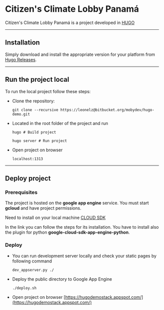 Citizen's Climate Lobby Panamá
==========

Citizen's Climate Lobby Panamá is a project developed in [HUGO](https://gohugo.io)
- - -
## Installation

Simply download and install the appropriate version for your platform from [Hugo Releases](https://github.com/spf13/hugo/releases).
- - -

## Run the project local

To run the local project follow these steps:

* Clone the repository:

      git clone --recursive https://leonelz@bitbucket.org/mobydev/hugo-demo.git

* Located in the root folder of the project and run

      hugo # Build project

      hugo server # Run project

* Open project on browser

      localhost:1313
- - -

## Deploy project

### Prerequisites

The project is hosted on the **google app engine** service. You must start **gcloud** and have project permissions.

Need to install on your local machine [CLOUD SDK](https://cloud.google.com/sdk/)

In the link you can follow the steps for its installation. You have to install also the plugin for python **google-cloud-sdk-app-engine-python**.

### Deploy

* You can run development server locally and check your static pages by following command

      dev_appserver.py ./

* Deploy the public directory to Google App Engine

      ./deploy.sh

* Open project on browser [https://hugodemostack.appspot.com/](https://hugodemostack.appspot.com/)
